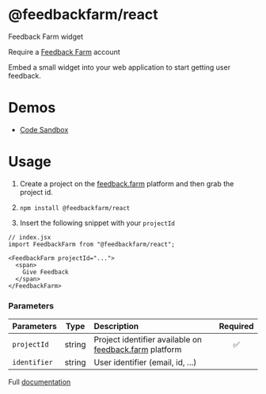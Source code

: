 # @feedbackfarm/react

Feedback Farm widget

Require a [Feedback Farm](https://feedback.farm) account

Embed a small widget into your web application to start getting user feedback.

# Demos

- [Code Sandbox](https://codesandbox.io/s/feedbackfarm-react-bsklw)

# Usage

1. Create a project on the [feedback.farm](https://feedback.farm) platform and then grab the project id.

2. `npm install @feedbackfarm/react`

3. Insert the following snippet with your `projectId`

```
// index.jsx
import FeedbackFarm from "@feedbackfarm/react";

<FeedbackFarm projectId="...">
  <span>
    Give Feedback
  </span>
</FeedbackFarm>
```

### Parameters

| Parameters   |  Type  | Description                                                             | Required |
| ------------ | :----: | :---------------------------------------------------------------------- | :------: |
| `projectId`  | string | Project identifier available on [feedback.farm](feedback.farm) platform |    ✅    |
| `identifier` | string | User identifier (email, id, ...)                                        |          |

Full [documentation](https://www.notion.so/Embed-Widget-In-Your-React-Website-6feaf05619c4461d832c7c685c664c33)
